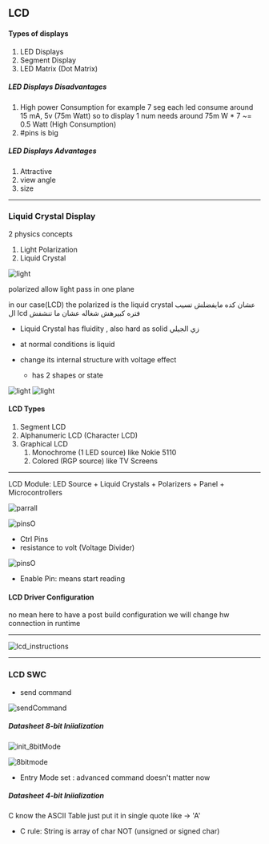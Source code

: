 ## LCD

#### Types of displays

1. LED Displays
2. Segment Display
3. LED Matrix (Dot Matrix)

##### LED Displays Disadvantages

1. High power Consumption
   for example 7 seg
   each led consume around 15 mA, 5v (75m Watt)
   so to display 1 num needs around 75m W \* 7 ~= 0.5 Watt (High Consumption)
2. #pins is big

##### LED Displays Advantages

1. Attractive
2. view angle
3. size

---

### Liquid Crystal Display

2 physics concepts

1. Light Polarization
2. Liquid Crystal

![light](imgs/light.PNG)

polarized allow light pass in one plane

in our case(LCD) the polarized is the liquid crystal
عشان كده مايفضلش تسيب ال lcd فتره كبيرهش شغاله عشان ما تنشفش

- Liquid Crystal
  has fluidity , also hard as solid زي الجيلي

- at normal conditions is liquid
- change its internal structure with voltage effect
  - has 2 shapes or state

![light](imgs/crystal.JPG)
![light](imgs/crystal2.PNG)

#### LCD Types

1. Segment LCD
2. Alphanumeric LCD (Character LCD)
3. Graphical LCD
   1. Monochrome (1 LED source) like Nokie 5110
   2. Colored (RGP source) like TV Screens

---

LCD Module:
LED Source + Liquid Crystals + Polarizers + Panel + Microcontrollers

![parrall](imgs/parral.JPG)

![pinsO](imgs/lcdPinout.JPG)

- Ctrl Pins
- resistance to volt (Voltage Divider)

![pinsO](imgs/ctrlPins.JPG)

- Enable Pin: means start reading

#### LCD Driver Configuration

no mean here to have a post build configuration
we will change hw connection in runtime

---

![lcd_instructions](imgs/lcd_instructions.JPG)

---

### LCD SWC

- send command

![sendCommand](imgs/sendCommand.JPG)

##### Datasheet 8-bit Iniialization

![init_8bitMode](imgs/init_8bitMode.JPG)

![8bitmode](imgs/8bitmode.JPG)

- Entry Mode set : advanced command doesn't matter now

##### Datasheet 4-bit Iniialization

C know the ASCII Table just put it in single quote like -> 'A'

- C rule: String is array of char NOT (unsigned or signed char)
